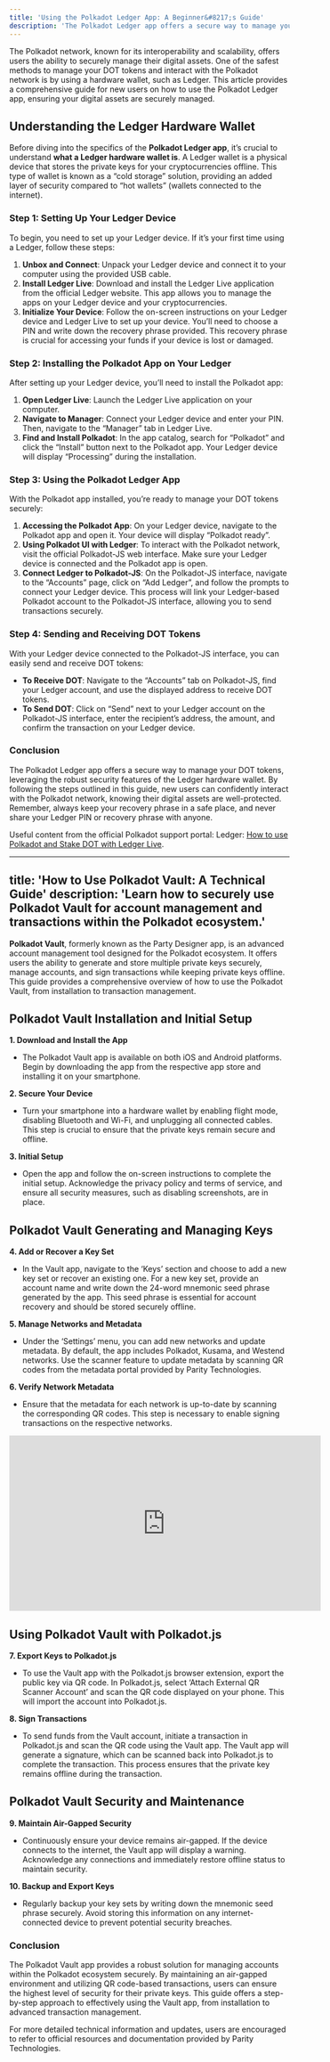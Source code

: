 ```yaml
---
title: 'Using the Polkadot Ledger App: A Beginner&#8217;s Guide'
description: 'The Polkadot Ledger app offers a secure way to manage your DOT tokens, leveraging the robust security features of the Ledger hardware wallet.'
---
```

The Polkadot network, known for its interoperability and scalability, offers users the ability to securely manage their digital assets. One of the safest methods to manage your DOT tokens and interact with the Polkadot network is by using a hardware wallet, such as Ledger. This article provides a comprehensive guide for new users on how to use the Polkadot Ledger app, ensuring your digital assets are securely managed.

Understanding the Ledger Hardware Wallet
----------------------------------------

Before diving into the specifics of the **Polkadot Ledger app**, it’s crucial to understand **what a Ledger hardware wallet is**. A Ledger wallet is a physical device that stores the private keys for your cryptocurrencies offline. This type of wallet is known as a “cold storage” solution, providing an added layer of security compared to “hot wallets” (wallets connected to the internet).

### Step 1: Setting Up Your Ledger Device

To begin, you need to set up your Ledger device. If it’s your first time using a Ledger, follow these steps:

1. **Unbox and Connect**: Unpack your Ledger device and connect it to your computer using the provided USB cable.
2. **Install Ledger Live**: Download and install the Ledger Live application from the official Ledger website. This app allows you to manage the apps on your Ledger device and your cryptocurrencies.
3. **Initialize Your Device**: Follow the on-screen instructions on your Ledger device and Ledger Live to set up your device. You’ll need to choose a PIN and write down the recovery phrase provided. This recovery phrase is crucial for accessing your funds if your device is lost or damaged.

### Step 2: Installing the Polkadot App on Your Ledger

After setting up your Ledger device, you’ll need to install the Polkadot app:

1. **Open Ledger Live**: Launch the Ledger Live application on your computer.
2. **Navigate to Manager**: Connect your Ledger device and enter your PIN. Then, navigate to the “Manager” tab in Ledger Live.
3. **Find and Install Polkadot**: In the app catalog, search for “Polkadot” and click the “Install” button next to the Polkadot app. Your Ledger device will display “Processing” during the installation.

### Step 3: Using the Polkadot Ledger App

With the Polkadot app installed, you’re ready to manage your DOT tokens securely:

1. **Accessing the Polkadot App**: On your Ledger device, navigate to the Polkadot app and open it. Your device will display “Polkadot ready”.
2. **Using Polkadot UI with Ledger**: To interact with the Polkadot network, visit the official Polkadot-JS web interface. Make sure your Ledger device is connected and the Polkadot app is open.
3. **Connect Ledger to Polkadot-JS**: On the Polkadot-JS interface, navigate to the “Accounts” page, click on “Add Ledger”, and follow the prompts to connect your Ledger device. This process will link your Ledger-based Polkadot account to the Polkadot-JS interface, allowing you to send transactions securely.

### Step 4: Sending and Receiving DOT Tokens

With your Ledger device connected to the Polkadot-JS interface, you can easily send and receive DOT tokens:

- **To Receive DOT**: Navigate to the “Accounts” tab on Polkadot-JS, find your Ledger account, and use the displayed address to receive DOT tokens.
- **To Send DOT**: Click on “Send” next to your Ledger account on the Polkadot-JS interface, enter the recipient’s address, the amount, and confirm the transaction on your Ledger device.

### Conclusion

The Polkadot Ledger app offers a secure way to manage your DOT tokens, leveraging the robust security features of the Ledger hardware wallet. By following the steps outlined in this guide, new users can confidently interact with the Polkadot network, knowing their digital assets are well-protected. Remember, always keep your recovery phrase in a safe place, and never share your Ledger PIN or recovery phrase with anyone.

Useful content from the official Polkadot support portal: Ledger: [How to use Polkadot and Stake DOT with Ledger Live](https://support.polkadot.network/support/solutions/articles/65000175822-how-to-use-polkadot-and-stake-with-ledger-live).


---
title: 'How to Use Polkadot Vault: A Technical Guide'
description: 'Learn how to securely use Polkadot Vault for account management and transactions within the Polkadot ecosystem.'
---
**Polkadot Vault**, formerly known as the Party Designer app, is an advanced account management tool designed for the Polkadot ecosystem. It offers users the ability to generate and store multiple private keys securely, manage accounts, and sign transactions while keeping private keys offline. This guide provides a comprehensive overview of how to use the Polkadot Vault, from installation to transaction management.

Polkadot Vault Installation and Initial Setup
---------------------------------------------

**1. Download and Install the App**

- The Polkadot Vault app is available on both iOS and Android platforms. Begin by downloading the app from the respective app store and installing it on your smartphone.

**2. Secure Your Device**

- Turn your smartphone into a hardware wallet by enabling flight mode, disabling Bluetooth and Wi-Fi, and unplugging all connected cables. This step is crucial to ensure that the private keys remain secure and offline.

**3. Initial Setup**

- Open the app and follow the on-screen instructions to complete the initial setup. Acknowledge the privacy policy and terms of service, and ensure all security measures, such as disabling screenshots, are in place.

Polkadot Vault Generating and Managing Keys
-------------------------------------------

**4. Add or Recover a Key Set**

- In the Vault app, navigate to the ‘Keys’ section and choose to add a new key set or recover an existing one. For a new key set, provide an account name and write down the 24-word mnemonic seed phrase generated by the app. This seed phrase is essential for account recovery and should be stored securely offline.

**5. Manage Networks and Metadata**

- Under the ‘Settings’ menu, you can add new networks and update metadata. By default, the app includes Polkadot, Kusama, and Westend networks. Use the scanner feature to update metadata by scanning QR codes from the metadata portal provided by Parity Technologies.

**6. Verify Network Metadata**

- Ensure that the metadata for each network is up-to-date by scanning the corresponding QR codes. This step is necessary to enable signing transactions on the respective networks.

<iframe allowfullscreen="allowfullscreen" frameborder="0" height="315" src="https://www.youtube.com/embed/IG_RGLsb2g0?si=Ssjx5Jb88-ayRrqC" title="YouTube video player" width="560"></iframe>

Using Polkadot Vault with Polkadot.js
-------------------------------------

**7. Export Keys to Polkadot.js**

- To use the Vault app with the Polkadot.js browser extension, export the public key via QR code. In Polkadot.js, select ‘Attach External QR Scanner Account’ and scan the QR code displayed on your phone. This will import the account into Polkadot.js.

**8. Sign Transactions**

- To send funds from the Vault account, initiate a transaction in Polkadot.js and scan the QR code using the Vault app. The Vault app will generate a signature, which can be scanned back into Polkadot.js to complete the transaction. This process ensures that the private key remains offline during the transaction.

Polkadot Vault Security and Maintenance
---------------------------------------

**9. Maintain Air-Gapped Security**

- Continuously ensure your device remains air-gapped. If the device connects to the internet, the Vault app will display a warning. Acknowledge any connections and immediately restore offline status to maintain security.

**10. Backup and Export Keys**

- Regularly backup your key sets by writing down the mnemonic seed phrase securely. Avoid storing this information on any internet-connected device to prevent potential security breaches.

### Conclusion

The Polkadot Vault app provides a robust solution for managing accounts within the Polkadot ecosystem securely. By maintaining an air-gapped environment and utilizing QR code-based transactions, users can ensure the highest level of security for their private keys. This guide offers a step-by-step approach to effectively using the Vault app, from installation to advanced transaction management.

For more detailed technical information and updates, users are encouraged to refer to official resources and documentation provided by Parity Technologies.